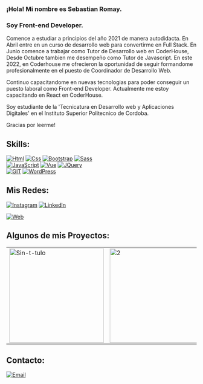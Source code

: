 ### ¡Hola! Mi nombre es Sebastian Romay.
### Soy Front-end Developer.

Comence a estudiar a principios del año 2021 de manera autodidacta. En Abril entre en un curso de desarrollo web para convertirme en Full Stack. 
En Junio comence a trabajar como Tutor de Desarrollo web en CoderHouse, Desde Octubre tambien me desempeño como Tutor de Javascript.
En este 2022, en Coderhouse me ofrecieron la oportunidad de seguir formandome profesionalmente en el puesto de Coordinador de Desarrollo Web.

Continuo capacitandome en nuevas tecnologias para poder conseguir un puesto laboral como Front-end Developer.
Actualmente me estoy capacitando en React en CoderHouse. 

Soy estudiante de la 'Tecnicatura en Desarrollo web y Aplicaciones Digitales' en el Instituto Superior Politecnico de Cordoba.

Gracias por leerme!

## Skills:

[![Html](https://img.shields.io/badge/html-FA7343?style=for-the-badge&logo=HTML5&logoColor=white&labelColor=101010)]()
[![Css](https://img.shields.io/badge/CSS-1572B6?style=for-the-badge&logo=CSS3&logoColor=white&labelColor=101010)]()
[![Bootstrap](https://img.shields.io/badge/Bootstrap-7952B3?style=for-the-badge&logo=Bootstrap&logoColor=white&labelColor=101010)]()
[![Sass](https://img.shields.io/badge/Sass-CC6699?style=for-the-badge&logo=Sass&logoColor=white&labelColor=101010)]()
</br>
[![JavaScript](https://img.shields.io/badge/JavaScript-F7DF1E?style=for-the-badge&logo=javascript&logoColor=white&labelColor=101010)]()
[![Vue](https://img.shields.io/badge/React.js-2c8da9?style=for-the-badge&logo=REACT&logoColor=white&labelColor=101010)]()
[![JQuery](https://img.shields.io/badge/JQuery-0769AD?style=for-the-badge&logo=JQuery&logoColor=white&labelColor=101010)]()
</br>
[![GIT](https://img.shields.io/badge/Git-F05032?style=for-the-badge&logo=Git&logoColor=white&labelColor=101010)]()
[![WordPress](https://img.shields.io/badge/WordPress-21759B?style=for-the-badge&logo=WordPress&logoColor=white&labelColor=101010)]() 

## Mis Redes:

[![Instagram](https://img.shields.io/badge/Instagram-@sebastian_agustin-E4405F?style=for-the-badge&logo=instagram&logoColor=white&labelColor=101010)](https://instagram.com/sebastian_agustin)
[![LinkedIn](https://img.shields.io/badge/LinkedIn-Sebastian_Romay-0077B5?style=for-the-badge&logo=linkedin&logoColor=white&labelColor=101010)](https://www.linkedin.com/in/sebastianromay)

[![Web](https://img.shields.io/badge/Mi_Sitio_Web-14a1f0?style=for-the-badge&logo=&logoColor=white&labelColor=101010)](https://rombay.000webhostapp.com/romayweb/)


## Algunos de mis Proyectos:

<table>
  <tr>
    <td>
	<a href="https://bits-ecommerce.herokuapp.com/"><img src="https://i.ibb.co/GxwX2sC/Sin-t-tulo.png" alt="Sin-t-tulo" style='width: 250px' /></a>
	</td>
    <td>
	<a href="https://proyecto-integrador-js.vercel.app/"><img src="https://i.ibb.co/0DHDFvJ/2.png" alt="2" style='width: 250px'></a> 
	</td>
    <td>
	<a href="https://proyecto-integrador-nucba.vercel.app/"><img src="https://i.ibb.co/rsZFNTs/3.png" alt="3" style='width: 250px'></a>
	</td>
  </tr>
  <tr>
  
  </tr>
</table>


## Contacto:

[![Email](https://img.shields.io/badge/sebastian.romay1997@gmail.com-mi_email_personal_-D14836?style=for-the-badge&logo=gmail&logoColor=white&labelColor=101010)](mailto:sebastian.romay1997@gmail.com)
